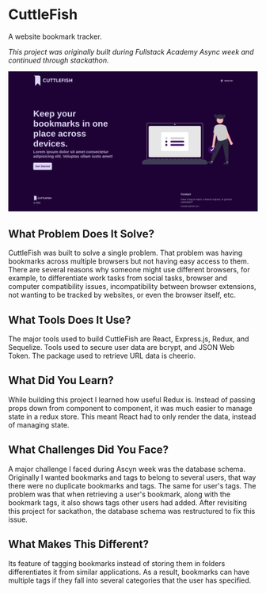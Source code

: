 # CuttleFish

A website bookmark tracker.

_This project was originally built during Fullstack Academy Async week and continued through stackathon._

![alt text](https://raw.githubusercontent.com/SlackATon/CuttleFish/6099060b60f7480d28c0c690a8b5f6f83039caad/img.png?token=AV47AKRLTMJWUR7ROIN72FLCF5WXA)

## What Problem Does It Solve?

CuttleFish was built to solve a single problem. That problem was having bookmarks across multiple browsers but not having easy access to them. There are several reasons why someone might use different browsers, for example, to differentiate work tasks from social tasks, browser and computer compatibility issues, incompatibility between browser extensions, not wanting to be tracked by websites, or even the browser itself, etc.

## What Tools Does It Use?

The major tools used to build CuttleFish are React, Express.js, Redux, and Sequelize. Tools used to secure user data are bcrypt, and JSON Web Token. The package used to retrieve URL data is cheerio.

## What Did You Learn?

While building this project I learned how useful Redux is. Instead of passing props down from component to component, it was much easier to manage state in a redux store. This meant React had to only render the data, instead of managing state.

## What Challenges Did You Face?

A major challenge I faced during Ascyn week was the database schema. Originally I wanted bookmarks and tags to belong to several users, that way there were no duplicate bookmarks and tags. The same for user's tags. The problem was that when retrieving a user's bookmark, along with the bookmark tags, it also shows tags other users had added. After revisiting this project for sackathon, the database schema was restructured to fix this issue.

## What Makes This Different?

Its feature of tagging bookmarks instead of storing them in folders differentiates it from similar applications. As a result, bookmarks can have multiple tags if they fall into several categories that the user has specified.
